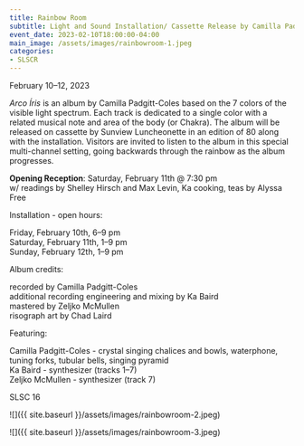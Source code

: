 ```yaml
---
title: Rainbow Room
subtitle: Light and Sound Installation/ Cassette Release by Camilla Padgitt-Coles
event_date: 2023-02-10T18:00:00-04:00
main_image: /assets/images/rainbowroom-1.jpeg
categories:
- SLSCR
---
```


February 10–12, 2023


*Arco Íris* is an album by Camilla Padgitt-Coles based on the 7 colors of the
visible light spectrum. Each track is dedicated to a single color with a
related musical note and area of the body (or Chakra). The album will be
released on cassette by Sunview Luncheonette in an edition of 80 along with the
installation. Visitors are invited to listen to the album in this special
multi-channel setting, going backwards through the rainbow as the album
progresses.


**Opening Reception**: Saturday, February 11th @ 7:30 pm<br>
w/ readings by Shelley Hirsch and Max Levin, Ka cooking, teas by Alyssa<br>
Free

Installation - open hours:

Friday, February 10th, 6–9 pm<br>
Saturday, February 11th, 1–9 pm<br>
Sunday, February 12th, 1–9 pm

Album credits:

recorded by Camilla Padgitt-Coles<br>
additional recording engineering and mixing by Ka Baird<br>
mastered by Zeljko McMullen<br>
risograph art by Chad Laird


Featuring:

Camilla Padgitt-Coles - crystal singing chalices and bowls, waterphone, tuning forks, tubular bells, singing pyramid<br>
Ka Baird - synthesizer (tracks 1–7)<br>
Zeljko McMullen - synthesizer (track 7)

SLSC 16

![]({{ site.baseurl }}/assets/images/rainbowroom-2.jpeg)

![]({{ site.baseurl }}/assets/images/rainbowroom-3.jpeg)
